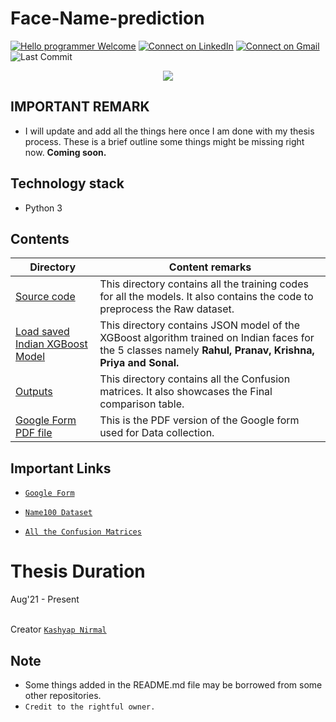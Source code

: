 # Face-Name-prediction

[![Hello programmer Welcome](https://img.shields.io/badge/Hello,Programmer!-Welcome-orange.svg?style=flat&logo=github)](https://github.com/Kashyap-Nirmal)
[![Connect on LinkedIn](https://img.shields.io/badge/--linkedin?label=LinkedIn&logo=LinkedIn&style=social)](https://www.linkedin.com/in/kashyap-nirmal/) 
[![Connect on Gmail](https://img.shields.io/badge/--Gmail?label=Gmail&logo=Gmail&style=social)](mailto:kashyapnirmal18@gmail.com)
![Last Commit](https://img.shields.io/github/last-commit/Kashyap-Nirmal/indian-face-name-prediction?style=plastic)

<p align="center">
<img src="https://capsule-render.vercel.app/api?type=rect&color=gradient&height=100&section=header&text=Face%20name%20prediction&fontSize=60&fontAlignY=70" /> 
</p>

## IMPORTANT REMARK
- I will update and add all the things here once I am done with my thesis process. These is a brief outline some things might be missing right now. **Coming soon.**

## Technology stack
- Python 3

## Contents

| Directory | Content remarks |
|---| ----- |
|[Source code](https://github.com/Kashyap-Nirmal/Face_Name_Prediction/tree/main/Source%20Code)| This directory contains all the training codes for all the models. It also contains the code to preprocess the Raw dataset.|
|[Load saved Indian XGBoost Model](https://github.com/Kashyap-Nirmal/Face_Name_Prediction/tree/main/Load%20saved%20Indian%20XGBoost%20Model)| This directory contains JSON model of the XGBoost algorithm trained on Indian faces for the 5 classes namely **Rahul, Pranav, Krishna, Priya and Sonal.** |
|[Outputs](https://github.com/Kashyap-Nirmal/Face_Name_Prediction/tree/main/Outputs)| This directory contains all the Confusion matrices. It also showcases the Final comparison table.|
|[Google Form PDF file](https://github.com/Kashyap-Nirmal/Face_Name_Prediction/blob/main/Data%20collection%20for%20M.Tech%20Thesis%20-%20Google%20Forms.pdf)| This is the PDF version of the Google form used for Data collection.|

## Important Links
- [`Google Form`](https://forms.gle/7Ez75P7RuunZMQyo6/)

- [`Name100 Dataset`](https://purl.stanford.edu/tp945cq9122/)

- [`All the Confusion Matrices`](https://docs.google.com/presentation/d/1ca1Bc9wPzgsABDhRIupe-HTFolChkBE4L7EoT1SXNkE/edit?usp=sharing)

# Thesis Duration
Aug'21 - Present

<br>Creator [`Kashyap Nirmal`](https://github.com/Kashyap-Nirmal/)

## Note
- Some things added in the README.md file may be borrowed from some other repositories. 
- `Credit to the rightful owner.`
